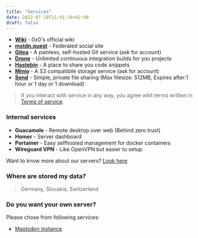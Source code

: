 ```yaml
---
title: "Services"
date: 2022-07-18T11:41:34+02:00
draft: false
---
```


- **[Wiki](https://wiki.0x0.sk/)** - 0x0's official wiki
- **[mstdn.quest](https://mstdn.quest/)** - Federated social site
- **[Gitea](https://git.0x0.sk/)** - A painless, self-hosted Git service (ask for account)
- **[Drone](https://drone.0x0.sk/)** - Unlimited continuous integration builds for you projects
- **[Hastebin](https://hastebin.0x0.sk/)** - A place to share you code snippets
- **[Minio](https://s3-console.0x0.sk/)** - A S3 compatibile storage service (ask for account)
- **[Send](https://send.0x0.sk)** - Simple, private file sharing (Max filesize: 512MB, Expires after:1 hour or 1 day or 1 download)

> If you interact with service in any way, you agree whit terms written in [Terms of service](https://www.0x0.sk/tos/).

### Internal services

- **Guacamole** - Remote desktop over web (Behind zero trust)
- **Homer** - Server dashboard
- **Portainer** - Easy selfhosted management for docker containers
- **Wireguard VPN** - Like OpenVPN but easier to setup

Want to know more about our servers? [Look here](https://wiki.0x0.sk/en/cloud-services#our-servers)

### Where are stored my data?

> Germany, Slovakia, Switzerland

### Do you want your own server?

Please chose from following services:

- [Mastodon instance](https://maymeow.gumroad.com/l/oezlic)


